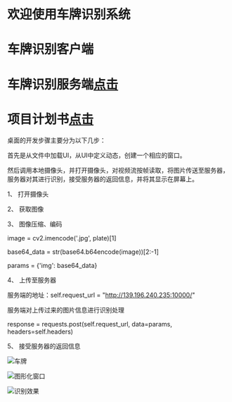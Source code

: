 # 欢迎使用车牌识别系统


# 车牌识别客户端
# 车牌识别服务端[点击](https://github.com/LiXuuuu/carPlateServer)

# 项目计划书[点击](http://139.196.240.235:10000/schedule)


桌面的开发步骤主要分为以下几步：

首先是从文件中加载UI，从UI中定义动态，创建一个相应的窗口。

然后调用本地摄像头，并打开摄像头，对视频流按帧读取，将图片传送至服务器，服务器对其进行识别，接受服务器的返回信息，并将其显示在屏幕上。

1、 打开摄像头

2、 获取图像

3、 图像压缩、编码

image = cv2.imencode('.jpg', plate)[1]

base64_data = str(base64.b64encode(image))[2:-1]

params = {'img': base64_data}

4、 上传至服务器

服务端的地址：self.request_url = "http://139.196.240.235:10000/"

服务端对上传过来的图片信息进行识别处理

response = requests.post(self.request_url, data=params, headers=self.headers)

5、 接受服务器的返回信息

![车牌](https://github.com/LiXuuuu/carPlate/blob/main/Image/car.jpeg)

![图形化窗口](https://github.com/LiXuuuu/carPlate/blob/main/Image/1.jpg)

![识别效果](https://github.com/LiXuuuu/carPlate/blob/main/Image/2.jpg)
